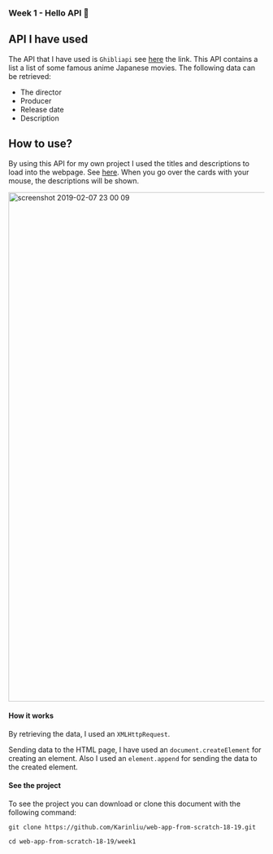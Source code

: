 ### Week 1 - Hello API 🐒

## API I have used

The API that I have used is `Ghibliapi` see [here](https://ghibliapi.herokuapp.com/films) the link. This API contains a list a list of some famous anime Japanese movies. The following data can be retrieved: 
* The director
* Producer
* Release date 
* Description

## How to use?
By using this API for my own project I used the titles and descriptions to load into the webpage. See [here](https://github.com/Karinliu/web-app-from-scratch-18-19/tree/master/week1/public). When you go over the cards with your mouse, the descriptions will be shown.

<img width="1000" alt="screenshot 2019-02-07 23 00 09" src="https://user-images.githubusercontent.com/32538678/52446159-76e8c600-2b2d-11e9-8040-b8439e9603e4.png">

#### How it works
By retrieving the data, I used an `XMLHttpRequest`.  

Sending data to the HTML page, I have used an `document.createElement` for creating an element. Also I used an `element.append` for sending the data to the created element.

#### See the project
To see the project you can download or clone this document with the following command: 

```
git clone https://github.com/Karinliu/web-app-from-scratch-18-19.git

cd web-app-from-scratch-18-19/week1
```
